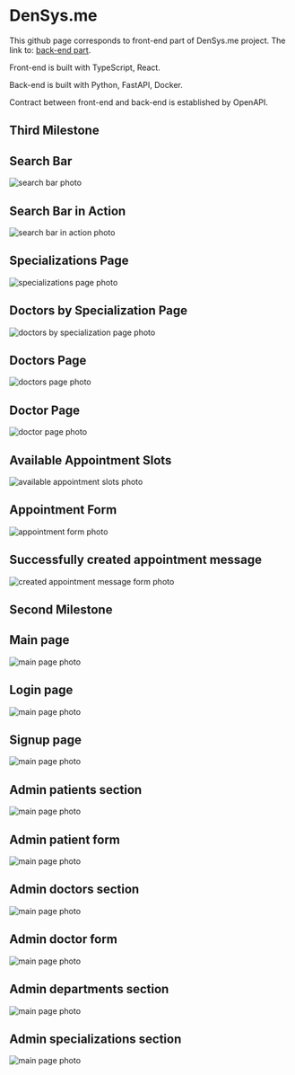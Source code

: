 # DenSys.me

This github page corresponds to front-end part of DenSys.me project.
The link to: [back-end part](https://gitlab.com/DaniilOr/sweauth).

Front-end is built with TypeScript, React.

Back-end is built with Python, FastAPI, Docker.

Contract between front-end and back-end is established by OpenAPI.

## Third Milestone

## Search Bar

![search bar photo](/app_pictures/search-modal.png)

## Search Bar in Action

![search bar in action photo](/app_pictures/search-modal-in-action.png)

## Specializations Page

![specializations page photo](/app_pictures/specializations-page.png)

## Doctors by Specialization Page

![doctors by specialization page photo](/app_pictures/doctors-by-specialization-page.png)

## Doctors Page

![doctors page photo](/app_pictures/doctors-page.png)

## Doctor Page

![doctor page photo](/app_pictures/doctor-page.png)

## Available Appointment Slots

![available appointment slots photo](/app_pictures/appointment-slots.png)

## Appointment Form

![appointment form photo](/app_pictures/appointment-form.png)

## Successfully created appointment message

![created appointment message form photo](/app_pictures/created-appointment-message.png)

## Second Milestone

## Main page

![main page photo](/app_pictures/main-page.png)

## Login page

![main page photo](/app_pictures/login-page.png)

## Signup page

![main page photo](/app_pictures/signup-page.png)

## Admin patients section

![main page photo](/app_pictures/admin-patients-section.png)

## Admin patient form

![main page photo](/app_pictures/admin-patient-form.png)

## Admin doctors section

![main page photo](/app_pictures/admin-doctors-section.png)

## Admin doctor form

![main page photo](/app_pictures/admin-doctor-form.png)

## Admin departments section

![main page photo](/app_pictures/admin-departments-section.png)

## Admin specializations section

![main page photo](/app_pictures/admin-specializations-section.png)
